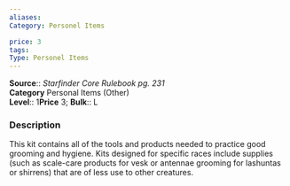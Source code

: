 ```yaml
---
aliases: 
Category: Personel Items

price: 3
tags: 
Type: Personel Items
---
```

**Source**:: _Starfinder Core Rulebook pg. 231_  
**Category** Personal Items (Other)  
**Level**:: 1**Price** 3; **Bulk**:: L

### Description

This kit contains all of the tools and products needed to practice good grooming and hygiene. Kits designed for specific races include supplies (such as scale-care products for vesk or antennae grooming for lashuntas or shirrens) that are of less use to other creatures.
